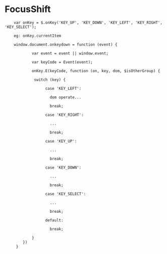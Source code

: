 # FocusShift

        var onKey = $.onKey('KEY_UP', 'KEY_DOWN', 'KEY_LEFT', 'KEY_RIGHT', 'KEY_SELECT');
        
        eg: onKey.currentItem

        window.document.onkeydown = function (event) {
        
                var event = event || window.event;
                
                var keyCode = Event(event);
                
                onKey.E(keyCode, function (on, key, dom, $isOtherGroup) {
                
                 switch (key) {
                 
                      case 'KEY_LEFT':
                      
                        dom operate...
                        
                        break;
                        
                      case 'KEY_RIGHT':
                      
                        ...
                        
                        break;
                        
                      case 'KEY_UP':
                      
                        ...
                        
                        break;
                        
                      case 'KEY_DOWN':
                      
                        ...
                        
                        break;
                        
                      case 'KEY_SELECT':
                      
                        ...
                        
                        break;
                        
                      default:
                      
                        break;
                        
                }
            })
         }
